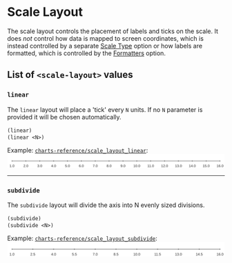 Scale Layout
============

The scale layout controls the placement of labels and ticks on the scale. It
does *not* control how data is mapped to screen coordinates, which is instead
controlled by a separate [Scale Type](../scale-type) option or how labels are
formatted, which is controlled by the [Formatters](../format) option.


List of `<scale-layout>` values
-------------------------------

### `linear`

The `linear` layout will place a 'tick' every `N` units. If no `N` parameter
is provided it will be chosen automatically.

    (linear)
    (linear <N>)

Example: [`charts-reference/scale_layout_linear`](/examples/charts-reference/scale_layout_linear):
[![scale_layout_linear.svg](/examples/charts-reference/scale_layout_linear.svg)](/examples/charts-reference/scale_layout_linear)

---
### `subdivide`

The `subdivide` layout will divide the axis into N evenly sized divisions.

    (subdivide)
    (subdivide <N>)

Example: [`charts-reference/scale_layout_subdivide`](/examples/charts-reference/scale_layout_subdivide):
[![scale_layout_subdivide.svg](/examples/charts-reference/scale_layout_subdivide.svg)](/examples/charts-reference/scale_layout_subdivide)

